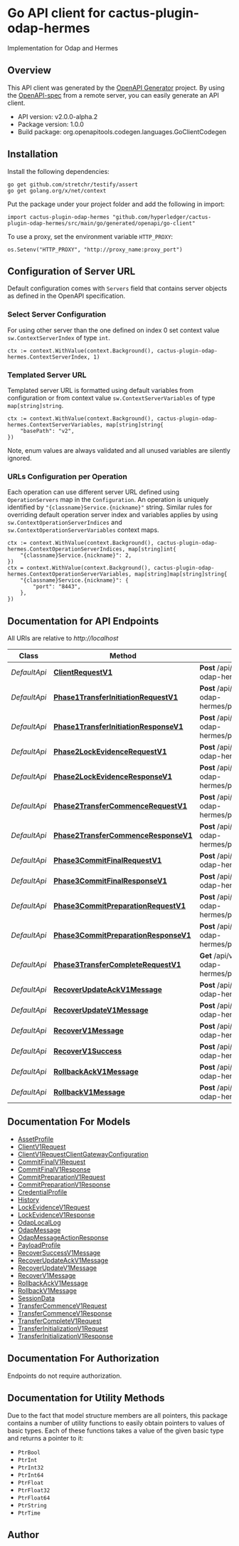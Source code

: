 # Go API client for cactus-plugin-odap-hermes

Implementation for Odap and Hermes

## Overview
This API client was generated by the [OpenAPI Generator](https://openapi-generator.tech) project.  By using the [OpenAPI-spec](https://www.openapis.org/) from a remote server, you can easily generate an API client.

- API version: v2.0.0-alpha.2
- Package version: 1.0.0
- Build package: org.openapitools.codegen.languages.GoClientCodegen

## Installation

Install the following dependencies:

```shell
go get github.com/stretchr/testify/assert
go get golang.org/x/net/context
```

Put the package under your project folder and add the following in import:

```golang
import cactus-plugin-odap-hermes "github.com/hyperledger/cactus-plugin-odap-hermes/src/main/go/generated/openapi/go-client"
```

To use a proxy, set the environment variable `HTTP_PROXY`:

```golang
os.Setenv("HTTP_PROXY", "http://proxy_name:proxy_port")
```

## Configuration of Server URL

Default configuration comes with `Servers` field that contains server objects as defined in the OpenAPI specification.

### Select Server Configuration

For using other server than the one defined on index 0 set context value `sw.ContextServerIndex` of type `int`.

```golang
ctx := context.WithValue(context.Background(), cactus-plugin-odap-hermes.ContextServerIndex, 1)
```

### Templated Server URL

Templated server URL is formatted using default variables from configuration or from context value `sw.ContextServerVariables` of type `map[string]string`.

```golang
ctx := context.WithValue(context.Background(), cactus-plugin-odap-hermes.ContextServerVariables, map[string]string{
	"basePath": "v2",
})
```

Note, enum values are always validated and all unused variables are silently ignored.

### URLs Configuration per Operation

Each operation can use different server URL defined using `OperationServers` map in the `Configuration`.
An operation is uniquely identified by `"{classname}Service.{nickname}"` string.
Similar rules for overriding default operation server index and variables applies by using `sw.ContextOperationServerIndices` and `sw.ContextOperationServerVariables` context maps.

```golang
ctx := context.WithValue(context.Background(), cactus-plugin-odap-hermes.ContextOperationServerIndices, map[string]int{
	"{classname}Service.{nickname}": 2,
})
ctx = context.WithValue(context.Background(), cactus-plugin-odap-hermes.ContextOperationServerVariables, map[string]map[string]string{
	"{classname}Service.{nickname}": {
		"port": "8443",
	},
})
```

## Documentation for API Endpoints

All URIs are relative to *http://localhost*

Class | Method | HTTP request | Description
------------ | ------------- | ------------- | -------------
*DefaultApi* | [**ClientRequestV1**](docs/DefaultApi.md#clientrequestv1) | **Post** /api/v1/@hyperledger/cactus-plugin-odap-hermes/clientrequest | 
*DefaultApi* | [**Phase1TransferInitiationRequestV1**](docs/DefaultApi.md#phase1transferinitiationrequestv1) | **Post** /api/v1/@hyperledger/cactus-plugin-odap-hermes/phase1/transferinitiationrequest | 
*DefaultApi* | [**Phase1TransferInitiationResponseV1**](docs/DefaultApi.md#phase1transferinitiationresponsev1) | **Post** /api/v1/@hyperledger/cactus-plugin-odap-hermes/phase1/transferinitiationresponse | 
*DefaultApi* | [**Phase2LockEvidenceRequestV1**](docs/DefaultApi.md#phase2lockevidencerequestv1) | **Post** /api/v1/@hyperledger/cactus-plugin-odap-hermes/phase2/lockevidencerequest | 
*DefaultApi* | [**Phase2LockEvidenceResponseV1**](docs/DefaultApi.md#phase2lockevidenceresponsev1) | **Post** /api/v1/@hyperledger/cactus-plugin-odap-hermes/phase2/lockevidenceresponse | 
*DefaultApi* | [**Phase2TransferCommenceRequestV1**](docs/DefaultApi.md#phase2transfercommencerequestv1) | **Post** /api/v1/@hyperledger/cactus-plugin-odap-hermes/phase2/transfercommencerequest | 
*DefaultApi* | [**Phase2TransferCommenceResponseV1**](docs/DefaultApi.md#phase2transfercommenceresponsev1) | **Post** /api/v1/@hyperledger/cactus-plugin-odap-hermes/phase2/transfercommenceresponse | 
*DefaultApi* | [**Phase3CommitFinalRequestV1**](docs/DefaultApi.md#phase3commitfinalrequestv1) | **Post** /api/v1/@hyperledger/cactus-plugin-odap-hermes/phase3/commitfinalrequest | 
*DefaultApi* | [**Phase3CommitFinalResponseV1**](docs/DefaultApi.md#phase3commitfinalresponsev1) | **Post** /api/v1/@hyperledger/cactus-plugin-odap-hermes/phase3/commitfinalresponse | 
*DefaultApi* | [**Phase3CommitPreparationRequestV1**](docs/DefaultApi.md#phase3commitpreparationrequestv1) | **Post** /api/v1/@hyperledger/cactus-plugin-odap-hermes/phase3/commitpreparationrequest | 
*DefaultApi* | [**Phase3CommitPreparationResponseV1**](docs/DefaultApi.md#phase3commitpreparationresponsev1) | **Post** /api/v1/@hyperledger/cactus-plugin-odap-hermes/phase3/commitpreparationresponse | 
*DefaultApi* | [**Phase3TransferCompleteRequestV1**](docs/DefaultApi.md#phase3transfercompleterequestv1) | **Get** /api/v1/@hyperledger/cactus-plugin-odap-hermes/phase3/transfercompleterequest | 
*DefaultApi* | [**RecoverUpdateAckV1Message**](docs/DefaultApi.md#recoverupdateackv1message) | **Post** /api/v1/@hyperledger/cactus-plugin-odap-hermes/recoverupdateackmessage | 
*DefaultApi* | [**RecoverUpdateV1Message**](docs/DefaultApi.md#recoverupdatev1message) | **Post** /api/v1/@hyperledger/cactus-plugin-odap-hermes/recoverupdatemessage | 
*DefaultApi* | [**RecoverV1Message**](docs/DefaultApi.md#recoverv1message) | **Post** /api/v1/@hyperledger/cactus-plugin-odap-hermes/recovermessage | 
*DefaultApi* | [**RecoverV1Success**](docs/DefaultApi.md#recoverv1success) | **Post** /api/v1/@hyperledger/cactus-plugin-odap-hermes/recoversuccessmessage | 
*DefaultApi* | [**RollbackAckV1Message**](docs/DefaultApi.md#rollbackackv1message) | **Post** /api/v1/@hyperledger/cactus-plugin-odap-hermes/rollbackackmessage | 
*DefaultApi* | [**RollbackV1Message**](docs/DefaultApi.md#rollbackv1message) | **Post** /api/v1/@hyperledger/cactus-plugin-odap-hermes/rollbackmessage | 


## Documentation For Models

 - [AssetProfile](docs/AssetProfile.md)
 - [ClientV1Request](docs/ClientV1Request.md)
 - [ClientV1RequestClientGatewayConfiguration](docs/ClientV1RequestClientGatewayConfiguration.md)
 - [CommitFinalV1Request](docs/CommitFinalV1Request.md)
 - [CommitFinalV1Response](docs/CommitFinalV1Response.md)
 - [CommitPreparationV1Request](docs/CommitPreparationV1Request.md)
 - [CommitPreparationV1Response](docs/CommitPreparationV1Response.md)
 - [CredentialProfile](docs/CredentialProfile.md)
 - [History](docs/History.md)
 - [LockEvidenceV1Request](docs/LockEvidenceV1Request.md)
 - [LockEvidenceV1Response](docs/LockEvidenceV1Response.md)
 - [OdapLocalLog](docs/OdapLocalLog.md)
 - [OdapMessage](docs/OdapMessage.md)
 - [OdapMessageActionResponse](docs/OdapMessageActionResponse.md)
 - [PayloadProfile](docs/PayloadProfile.md)
 - [RecoverSuccessV1Message](docs/RecoverSuccessV1Message.md)
 - [RecoverUpdateAckV1Message](docs/RecoverUpdateAckV1Message.md)
 - [RecoverUpdateV1Message](docs/RecoverUpdateV1Message.md)
 - [RecoverV1Message](docs/RecoverV1Message.md)
 - [RollbackAckV1Message](docs/RollbackAckV1Message.md)
 - [RollbackV1Message](docs/RollbackV1Message.md)
 - [SessionData](docs/SessionData.md)
 - [TransferCommenceV1Request](docs/TransferCommenceV1Request.md)
 - [TransferCommenceV1Response](docs/TransferCommenceV1Response.md)
 - [TransferCompleteV1Request](docs/TransferCompleteV1Request.md)
 - [TransferInitializationV1Request](docs/TransferInitializationV1Request.md)
 - [TransferInitializationV1Response](docs/TransferInitializationV1Response.md)


## Documentation For Authorization

Endpoints do not require authorization.


## Documentation for Utility Methods

Due to the fact that model structure members are all pointers, this package contains
a number of utility functions to easily obtain pointers to values of basic types.
Each of these functions takes a value of the given basic type and returns a pointer to it:

* `PtrBool`
* `PtrInt`
* `PtrInt32`
* `PtrInt64`
* `PtrFloat`
* `PtrFloat32`
* `PtrFloat64`
* `PtrString`
* `PtrTime`

## Author




